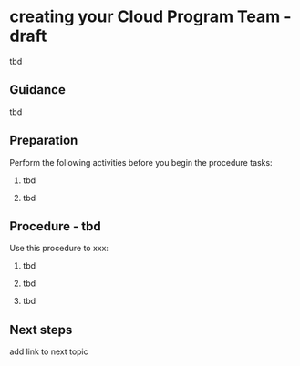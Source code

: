 # creating your Cloud Program Team - draft

tbd

## Guidance

tbd

## Preparation

Perform the following activities before you begin the procedure tasks: 

  1. tbd
	
  2. tbd

## Procedure - tbd

Use this procedure to xxx:

   1. tbd
   
   2. tbd
   
   3. tbd

## Next steps

add link to next topic
